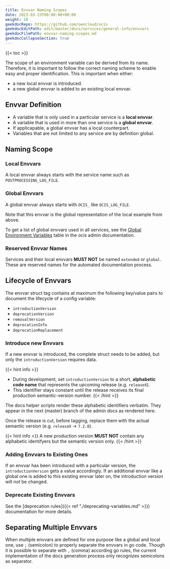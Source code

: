 ```yaml
---
title: Envvar Naming Scopes
date: 2023-03-23T00:00:00+00:00
weight: 10
geekdocRepo: https://github.com/owncloud/ocis
geekdocEditPath: edit/master/docs/services/general-info/envvars
geekdocFilePath: envvar-naming-scopes.md
geekdocCollapseSection: true
---
```


{{< toc >}}

The scope of an environment variable can be derived from its name. Therefore, it is important to follow the correct naming scheme to enable easy and proper identification. This is important when either:

-   a new local envvar is introduced.
-   a new global envvar is added to an existing local envvar.

## Envvar Definition

-   A variable that is only used in a particular service is a **local envvar**.
-   A variable that is used in more than one service is a **global envvar**.
-   If applicapable, a global envvar has a local counterpart.
-   Variables that are not limited to any service are by definition global.

## Naming Scope

### Local Envvars

A local envvar always starts with the service name such as `POSTPROCESSING_LOG_FILE`.

### Global Envvars

A global envvar always starts with `OCIS_` like `OCIS_LOG_FILE`.

Note that this envvar is the global representation of the local example from above.

To get a list of global envvars used in all services, see the [Global Environment Variables](https://doc.owncloud.com/ocis/next/deployment/services/env-vars-special-scope.html#global-environment-variables) table in the ocis admin documentation.

### Reserved Envvar Names

Services and their local envvars **MUST NOT** be named `extended` or `global`. These are reserved names for the automated documentation process.

## Lifecycle of Envvars

The envvar struct tag contains at maximum the following key/value pairs to document the lifecycle of a config variable:

* `introductionVersion`
* `deprecationVersion`
* `removalVersion`
* `deprecationInfo`
* `deprecationReplacement`

### Introduce new Envvars

If a new envvar is introduced, the complete struct needs to be added, but only the `introductionVersion` requires data.

{{< hint info >}}
* During development, set `introductionVersion` to a short, **alphabetic code name** that represents the upcoming release (e.g. `releaseX`).
* This identifier stays constant until the release receives its final production semantic-version number.
{{< /hint >}}

The docs helper scripts render these alphabetic identifiers verbatim. They appear in the next (master) branch of the admin docs as rendered here.

Once the release is cut, before tagging, replace them with the actual semantic version (e.g. `releaseX` → `7.2.0`). 

{{< hint info >}}
A new production version **MUST NOT** contain any alphabetic identifyers but the semantic version only.
{{< /hint >}}

### Adding Envvars to Existing Ones

If an envvar has been introduced with a particular version, the `introductionVersion` gets a value accordingly. If an additional envvar like a global one is added to this existing envvar later on, the introduction version will *not* be changed.

### Deprecate Existing Envvars

See the [deprecation rules]({{< ref "./deprecating-variables.md" >}}) documentation for more details.

## Separating Multiple Envvars

When multiple envvars are defined for one purpose like a global and local one, use `;` (semicolon) to properly separate the envvars in go code. Though it is possible to separate with `,` (comma) according go rules, the current implementation of the docs generation process only recognizes semicolons as separator.

